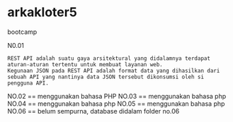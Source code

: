 # arkakloter5
bootcamp


N0.01

    REST API adalah suatu gaya arsitektural yang didalamnya terdapat aturan-aturan tertentu untuk membuat layanan web.
    Kegunaan JSON pada REST API adalah format data yang dihasilkan dari sebuah API yang nantinya data JSON tersebut dikonsumsi oleh si pengguna API.

NO.02 == menggunakan bahasa PHP
NO.03 == menggunakan bahasa php
NO.04 == menggunakan bahasa php
NO.05 == menggunakan bahasa php
NO.06 == belum sempurna, database didalam folder no.06
